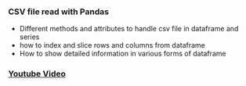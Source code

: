 ### CSV file read with Pandas

* Different methods and attributes to handle csv file in dataframe and series
* how to index and slice rows and columns from dataframe
* How to show detailed information in various forms of dataframe

### [Youtube Video](https://youtu.be/ht-_QIf_Cao)
